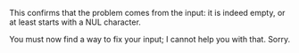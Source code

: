 ---
---

This confirms that the problem comes from the input: it is indeed empty, or at least starts with a NUL character.

You must now find a way to fix your input; I cannot help you with that. Sorry.
